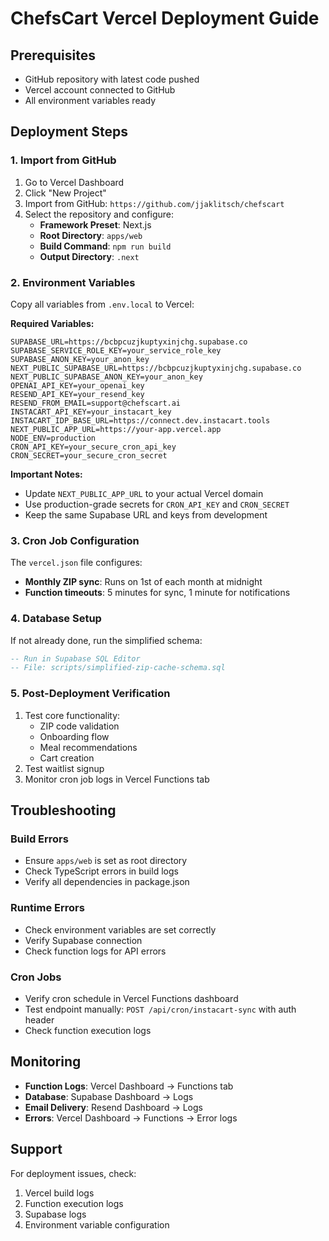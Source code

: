 # ChefsCart Vercel Deployment Guide

## Prerequisites
- GitHub repository with latest code pushed
- Vercel account connected to GitHub
- All environment variables ready

## Deployment Steps

### 1. Import from GitHub
1. Go to Vercel Dashboard
2. Click "New Project"
3. Import from GitHub: `https://github.com/jjaklitsch/chefscart`
4. Select the repository and configure:
   - **Framework Preset**: Next.js
   - **Root Directory**: `apps/web`
   - **Build Command**: `npm run build`
   - **Output Directory**: `.next`

### 2. Environment Variables
Copy all variables from `.env.local` to Vercel:

**Required Variables:**
```
SUPABASE_URL=https://bcbpcuzjkuptyxinjchg.supabase.co
SUPABASE_SERVICE_ROLE_KEY=your_service_role_key
SUPABASE_ANON_KEY=your_anon_key
NEXT_PUBLIC_SUPABASE_URL=https://bcbpcuzjkuptyxinjchg.supabase.co
NEXT_PUBLIC_SUPABASE_ANON_KEY=your_anon_key
OPENAI_API_KEY=your_openai_key
RESEND_API_KEY=your_resend_key
RESEND_FROM_EMAIL=support@chefscart.ai
INSTACART_API_KEY=your_instacart_key
INSTACART_IDP_BASE_URL=https://connect.dev.instacart.tools
NEXT_PUBLIC_APP_URL=https://your-app.vercel.app
NODE_ENV=production
CRON_API_KEY=your_secure_cron_api_key
CRON_SECRET=your_secure_cron_secret
```

**Important Notes:**
- Update `NEXT_PUBLIC_APP_URL` to your actual Vercel domain
- Use production-grade secrets for `CRON_API_KEY` and `CRON_SECRET`
- Keep the same Supabase URL and keys from development

### 3. Cron Job Configuration
The `vercel.json` file configures:
- **Monthly ZIP sync**: Runs on 1st of each month at midnight
- **Function timeouts**: 5 minutes for sync, 1 minute for notifications

### 4. Database Setup
If not already done, run the simplified schema:
```sql
-- Run in Supabase SQL Editor
-- File: scripts/simplified-zip-cache-schema.sql
```

### 5. Post-Deployment Verification
1. Test core functionality:
   - ZIP code validation
   - Onboarding flow
   - Meal recommendations
   - Cart creation
2. Test waitlist signup
3. Monitor cron job logs in Vercel Functions tab

## Troubleshooting

### Build Errors
- Ensure `apps/web` is set as root directory
- Check TypeScript errors in build logs
- Verify all dependencies in package.json

### Runtime Errors
- Check environment variables are set correctly
- Verify Supabase connection
- Check function logs for API errors

### Cron Jobs
- Verify cron schedule in Vercel Functions dashboard
- Test endpoint manually: `POST /api/cron/instacart-sync` with auth header
- Check function execution logs

## Monitoring
- **Function Logs**: Vercel Dashboard → Functions tab
- **Database**: Supabase Dashboard → Logs
- **Email Delivery**: Resend Dashboard → Logs
- **Errors**: Vercel Dashboard → Functions → Error logs

## Support
For deployment issues, check:
1. Vercel build logs
2. Function execution logs
3. Supabase logs
4. Environment variable configuration